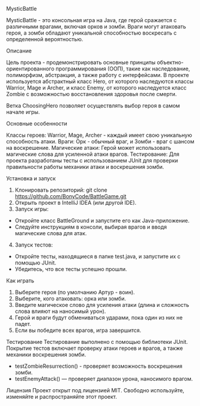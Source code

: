 MysticBattle

MysticBattle - это консольная игра на Java, где герой сражается с различными врагами, включая орков и зомби. Враги могут атаковать героя, а зомби обладают уникальной способностью воскресать с определенной вероятностью.

Описание

Цель проекта - продемонстрировать основные принципы объектно-ориентированного программирования (ООП), такие как наследование, полиморфизм, абстракция, а также работу с интерфейсами. В проекте используется абстрактный класс Hero, от которого наследуются классы Warrior, Mage и Archer, и класс Enemy, от которого наследуется класс Zombie с возможностью восстановления здоровья после смерти.

Ветка ChoosingHero позволяет осуществлять выбор героя в самом начале игры.

Основные особенности

Классы героев: Warrior, Mage, Archer - каждый имеет свою уникальную способность атаки.
Враги: Орк - обычный враг, и Зомби - враг с шансом на воскрешение.
Магические атаки: Герой может использовать магические слова для усиленной атаки врагов.
Тестирование: Для проекта разработаны тесты с использованием JUnit для проверки правильности работы механики атаки и воскрешения зомби.

Установка и запуск

1. Клонировать репозиторий:
git clone https://github.com/BonyCode/BattleGame.git
2. Открыть проект в IntelliJ IDEA (или другой IDE).
3. Запуск игры:
- Откройте класс BattleGround и запустите его как Java-приложение.
- Следуйте инструкциям в консоли, выбирая врагов и вводя магические слова для атак.
4. Запуск тестов:
- Откройте тесты, находящиеся в папке test.java, и запустите их с помощью JUnit.
- Убедитесь, что все тесты успешно прошли.

Как играть
1. Выберите героя (по умолчанию Артур - воин).
2. Выберите, кого атаковать: орка или зомби.
3. Введите магическое слово для усиления атаки (длина и сложность слова влияют на наносимый урон).
4. Герой и враги будут обмениваться ударами, пока один из них не падет.
5. Если вы победите всех врагов, игра завершится.

Тестирование
Тестирование выполнено с помощью библиотеки JUnit. Покрытие тестов включает проверку атаки героев и врагов, а также механики воскрешения зомби.

- testZombieResurrection() - проверяет возможность воскрешения зомби.
- testEnemyAttack() — проверяет диапазон урона, наносимого врагом.

Лицензия
Проект открыт под лицензией MIT. Свободно используйте, изменяйте и распространяйте этот проект.
